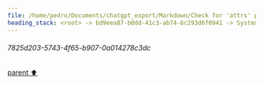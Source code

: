 ```yaml
---
file: /home/pedro/Documents/chatgpt_export/Markdown/Check for 'attrs' package..md
heading_stack: <root> -> bd9eea87-b0dd-41c3-ab74-6c293d6f0941 -> System -> ddd34f01-a564-4185-a4ca-fc6bf52c2a5b -> System -> aaa20153-27d7-424b-b1c4-04cec31ff68d -> User -> 4e0fdc8f-d7b1-4f61-a2f4-e0470137e4f3 -> Assistant -> a12c67fd-7b82-49b0-bd94-6a6ce28d1627 -> Tool -> b46be1ce-e266-443c-b4cb-a456823e9163 -> Assistant -> aaa2e1c7-5230-4a84-88b4-2c42eeecc6d4 -> User -> ecdff0e1-46c0-44be-9948-3ab96ed2f957 -> Assistant -> 07a9d1aa-a97f-4e54-b15d-82d68bcb3184 -> Tool -> cef5b42e-b058-4786-9b4d-3e03d92db2d5 -> Assistant -> aaa2214b-198c-4ede-a85f-de922572ceae -> User -> 1cf2608e-6b48-4db8-bc55-fac88566d23f -> Assistant -> aaa289b2-ee83-45ff-b7d6-aabfd8f94baa -> User -> 3e576811-3e6c-4a30-9b33-51b2141629ea -> Assistant -> aaa2d564-5e2d-42d5-9b28-347b820c74da -> User -> efc24820-f0d5-4da5-aacc-d58d7ad1b45c -> Assistant -> 4a53c9b6-8468-47f4-b3dc-f30994925005 -> Tool -> d95d181b-4207-49d4-9576-8d2c2a9d24c7 -> Assistant -> aaa2a656-a4ac-4e54-8a3b-4ec8e88d3875 -> User -> 68060f31-2025-4770-917e-434aea6e1d79 -> Assistant -> 7825d203-5743-4f65-b907-0a014278c3dc
---
```

###### 7825d203-5743-4f65-b907-0a014278c3dc
[parent ⬆️](#68060f31-2025-4770-917e-434aea6e1d79)
